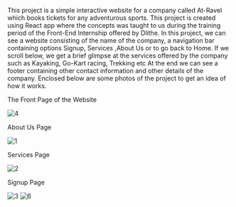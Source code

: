This project is a simple interactive website for a company called At-Ravel which books tickets for any adventurous sports. This project is created using React app where the concepts was taught to us during the training period of the Front-End Internship offered by Dlithe. In this project, we can see a website consisting of the name of the company, a navigation bar containing options Signup, Services ,About Us or to go back to Home. If we scroll below, we get a brief glimpse at the services offered by the company such as Kayaking, Go-Kart racing, Trekking etc At the end we can see a footer containing other contact information and other details of the company. 
Enclosed below are some photos of the project to get an idea of how it works.

The Front Page of the Website

![4](https://user-images.githubusercontent.com/90464288/133144353-736eecb6-826b-42d3-82fc-9c1df2ae7199.jpg)

About Us Page

![1](https://user-images.githubusercontent.com/90464288/133144678-45db1bf9-50e1-44f0-8641-ab9ffb3e6f50.jpg)

Services Page

![2](https://user-images.githubusercontent.com/90464288/133144702-d348b3fc-fe95-4126-bce3-d8f9a170466d.jpg)

Signup Page

![3](https://user-images.githubusercontent.com/90464288/133144725-42c265bd-4e0c-435e-aeee-3a0194b67201.jpg)
![6](https://user-images.githubusercontent.com/90464288/133144733-b725536f-c37c-49be-a535-654b2751bfe3.jpg)
